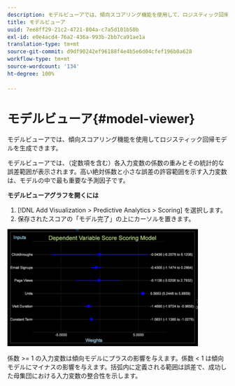 ```yaml
---
description: モデルビューアでは、傾向スコアリング機能を使用して、ロジスティック回帰モデルを生成できます。
title: モデルビューア
uuid: 7ee8ff29-21c2-4721-804a-c7a5d101b50b
exl-id: e0e4acd4-76a2-436a-993b-2bb7ca91ae1a
translation-type: tm+mt
source-git-commit: d9df90242ef96188f4e4b5e6d04cfef196b0a628
workflow-type: tm+mt
source-wordcount: '134'
ht-degree: 100%

---
```


# モデルビューア{#model-viewer}

モデルビューアでは、傾向スコアリング機能を使用してロジスティック回帰モデルを生成できます。

モデルビューアでは、（定数項を含む）各入力変数の係数の重みとその統計的な誤差範囲が表示されます。高い絶対係数と小さな誤差の許容範囲を示す入力変数は、モデルの中で最も重要な予測因子です。

**モデルビューアグラフを開くには**

1. [!DNL Add Visualization > Predictive Analytics > Scoring] を選択します。
1. 保存されたスコアの「モデル完了」の上にカーソルを置きます。

![](assets/propensity_model_viewer.png)

係数 >= 1 の入力変数は傾向モデルにプラスの影響を与えます。係数 &lt; 1 は傾向モデルにマイナスの影響を与えます。括弧内に定義される範囲は誤差で、成功した母集団における入力変数の整合性を示します。
